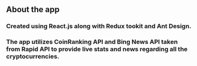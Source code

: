## About the app

### Created using React.js along with Redux tookit and Ant Design. 
### The app utilizes CoinRanking API and Bing News API taken from Rapid API to provide live stats and news regarding all the cryptocurrencies. 

